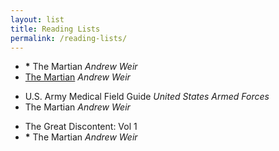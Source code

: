 ```yaml
---
layout: list
title: Reading Lists
permalink: /reading-lists/
---
```


- __*__ The Martian _Andrew Weir_
- [The Martian]() _Andrew Weir_

<!--two items:-->

- U.S. Army Medical Field Guide _United States Armed Forces_
- The Martian _Andrew Weir_

<!--two items:-->

- The Great Discontent: Vol 1
- __*__ The Martian _Andrew Weir_
